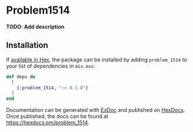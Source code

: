 # Problem1514

**TODO: Add description**

## Installation

If [available in Hex](https://hex.pm/docs/publish), the package can be installed
by adding `problem_1514` to your list of dependencies in `mix.exs`:

```elixir
def deps do
  [
    {:problem_1514, "~> 0.1.0"}
  ]
end
```

Documentation can be generated with [ExDoc](https://github.com/elixir-lang/ex_doc)
and published on [HexDocs](https://hexdocs.pm). Once published, the docs can
be found at <https://hexdocs.pm/problem_1514>.

